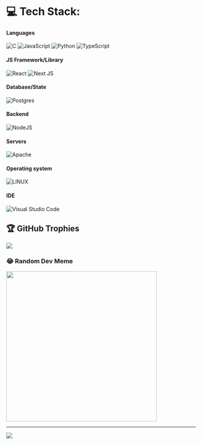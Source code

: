 # 💻 Tech Stack:
#### Languages
![C](https://img.shields.io/badge/c-%2300599C.svg?style=for-the-badge&logo=c&logoColor=white)
![JavaScript](https://img.shields.io/badge/javascript-%23323330.svg?style=for-the-badge&logo=javascript&logoColor=%23F7DF1E)
![Python](https://img.shields.io/badge/python-3670A0?style=for-the-badge&logo=python&logoColor=ffdd54)
![TypeScript](https://img.shields.io/badge/typescript-%23007ACC.svg?style=for-the-badge&logo=typescript&logoColor=white)
#### JS Framework/Library
![React](https://img.shields.io/badge/react-%2320232a.svg?style=for-the-badge&logo=react&logoColor=%2361DAFB)
![Next JS](https://img.shields.io/badge/Next-black?style=for-the-badge&logo=next.js&logoColor=white)
#### Database/State
![Postgres](https://img.shields.io/badge/postgres-%23316192.svg?style=for-the-badge&logo=postgresql&logoColor=white)
#### Backend
![NodeJS](https://img.shields.io/badge/node.js-6DA55F?style=for-the-badge&logo=node.js&logoColor=white)
#### Servers
![Apache](https://img.shields.io/badge/apache-%23D42029.svg?style=for-the-badge&logo=apache&logoColor=white)
#### Operating system
![LINUX](https://img.shields.io/badge/Linux-FCC624?style=for-the-badge&logo=linux&logoColor=black)
#### IDE
![Visual Studio Code](https://img.shields.io/badge/Visual%20Studio%20Code-0078d7.svg?style=for-the-badge&logo=visual-studio-code&logoColor=white)

## 🏆 GitHub Trophies
![](https://github-profile-trophy.vercel.app/?username=MorganOrain&theme=radical&no-frame=false&no-bg=true&margin-w=4)

### 😂 Random Dev Meme
<img src='https://randommeme-five.vercel.app/' style="height: 400px;"/>

---
[![](https://visitcount.itsvg.in/api?id=MorganOrain&icon=0&color=0)](https://visitcount.itsvg.in)

<!-- Proudly created with GPRM ( https://gprm.itsvg.in ) -->

